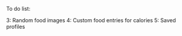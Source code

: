 To do list:

<!-- 1: Have the click on modal search work -->
<!-- 2: Donut styling for >100% -->
3: Random food images
4: Custom food entries for calories
5: Saved profiles
